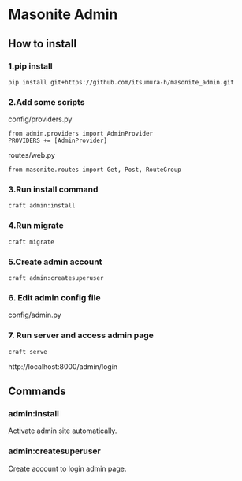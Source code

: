Masonite Admin
===

## How to install
### 1.pip install
```
pip install git+https://github.com/itsumura-h/masonite_admin.git
```

### 2.Add some scripts
config/providers.py
```
from admin.providers import AdminProvider
PROVIDERS += [AdminProvider]
```

routes/web.py
```
from masonite.routes import Get, Post, RouteGroup
```

### 3.Run install command
```
craft admin:install
```

### 4.Run migrate
```
craft migrate
```

### 5.Create admin account
```
craft admin:createsuperuser
```

### 6. Edit admin config file
config/admin.py

### 7. Run server and access admin page
```
craft serve
```

http://localhost:8000/admin/login

## Commands
### admin:install
Activate admin site automatically.

### admin:createsuperuser
Create account to login admin page.
